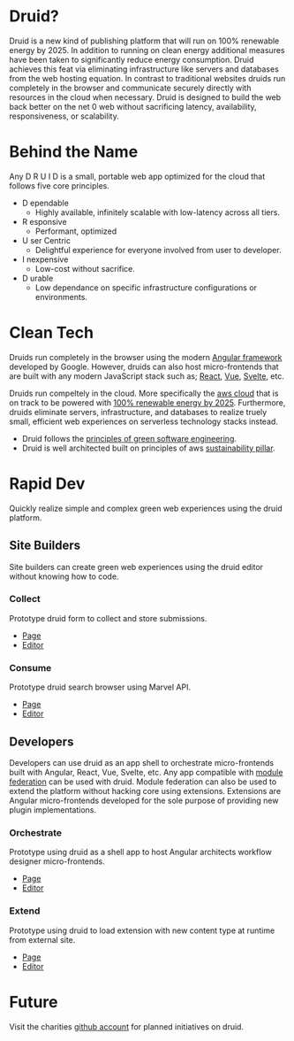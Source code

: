 # Druid?

Druid is a new kind of publishing platform that will run on 100% renewable energy by 2025. In addition to running on clean energy additional measures have been taken to significantly reduce energy consumption. Druid achieves this feat via eliminating infrastructure like servers and databases from the web hosting equation. In contrast to traditional websites druids run completely in the browser and communicate securely directly with resources in the cloud when necessary. Druid is designed to build the web back better on the net 0 web without sacrificing latency, availability, responsiveness, or scalability.

# Behind the Name

Any D R U I D is a small, portable web app optimized for the cloud that follows five core principles.

* D ependable
  * Highly available, infinitely scalable with low-latency across all tiers.
* R esponsive
  * Performant, optimized
* U ser Centric
  * Delightful experience for everyone involved from user to developer.
* I nexpensive
  * Low-cost without sacrifice.
* D urable
  * Low dependance on specific infrastructure configurations or environments.

# Clean Tech

Druids run completely in the browser using the modern [Angular framework](https://angular.io/) developed by Google. However, druids can also host micro-frontends that are built with any modern JavaScript stack such as; [React](https://reactjs.org/), [Vue](https://vuejs.org/), [Svelte](https://svelte.dev/), etc.

Druids run compeltely in the cloud. More specifically the [aws cloud](https://aws.amazon.com/) that is on track to be powered with [100% renewable energy by 2025](https://sustainability.aboutamazon.com/). Furthermore, druids eliminate servers, infrastructure, and databases to realize truely small, efficient web experiences on serverless technology stacks instead.

* Druid follows the [principles of green software engineering](https://principles.green/).
* Druid is well architected built on principles of aws [sustainability pillar](https://docs.aws.amazon.com/wellarchitected/latest/sustainability-pillar/sustainability-pillar.html).

# Rapid Dev

Quickly realize simple and complex green web experiences using the druid platform.

## Site Builders

Site builders can create green web experiences using the druid editor without knowing how to code.

### Collect

Prototype druid form to collect and store submissions.

* [Page](https://demo.ng-druid.com/native_forms_rebuild_v1/89087abb-326d-4a93-888e-9c597ba81b8e)
* [Editor](https://demo.ng-druid.com/native_forms_rebuild_v1/89087abb-326d-4a93-888e-9c597ba81b8e/manage)

### Consume

Prototype druid search browser using Marvel API.

* [Page](https://demo.ng-druid.com/dev-test-virtual-list-flex-v1/character/1011334)
* [Editor](https://demo.ng-druid.com/dev-test-virtual-list-flex-v1/character/1011334/manage)

## Developers

Developers can use druid as an app shell to orchestrate micro-frontends built with Angular, React, Vue, Svelte, etc. Any app compatible with [module federation](https://webpack.js.org/concepts/module-federation/) can be used with druid. Module federation can also be used to extend the platform without hacking core using extensions. Extensions are Angular micro-frontends developed for the sole purpose of providing new plugin implementations.

### Orchestrate

Prototype using druid as a shell app to host Angular architects workflow designer micro-frontends.

* [Page](https://demo.ng-druid.com/workflow-designer-v2)
* [Editor](https://demo.ng-druid.com/workflow-designer-v2/manage)

### Extend

Prototype using druid to load extension with new content type at runtime from external site.

* [Page](https://demo.ng-druid.com/tractorbeam-test-v3)
* [Editor](https://demo.ng-druid.com/tractorbeam-test-v3/manage)

# Future

Visit the charities [github account](https://github.com/rollthecloudinc) for planned initiatives on druid.
